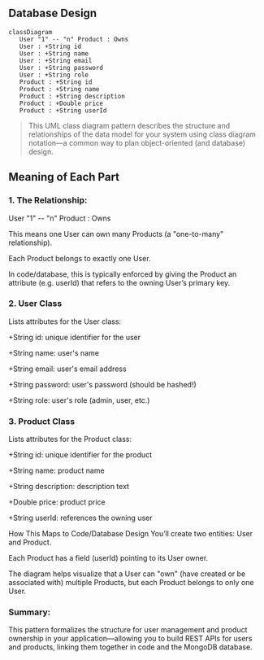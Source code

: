 ## Database Design
````  
classDiagram
   User "1" -- "n" Product : Owns 
   User : +String id
   User : +String name
   User : +String email
   User : +String password
   User : +String role
   Product : +String id
   Product : +String name
   Product : +String description
   Product : +Double price
   Product : +String userId
````
> This UML class diagram pattern describes the structure and relationships of the data model for your system using class diagram notation—a common way to plan object-oriented (and database) design.

## Meaning of Each Part

### 1. The Relationship:
   User "1" -- "n" Product : Owns

This means one User can own many Products (a "one-to-many" relationship).

Each Product belongs to exactly one User.

In code/database, this is typically enforced by giving the Product an attribute (e.g. userId) that refers to the owning User’s primary key.

### 2. User Class
   Lists attributes for the User class:

+String id: unique identifier for the user

+String name: user's name

+String email: user's email address

+String password: user's password (should be hashed!)

+String role: user's role (admin, user, etc.)

### 3. Product Class
   Lists attributes for the Product class:

+String id: unique identifier for the product

+String name: product name

+String description: description text

+Double price: product price

+String userId: references the owning user

How This Maps to Code/Database Design
You’ll create two entities: User and Product.

Each Product has a field (userId) pointing to its User owner.

The diagram helps visualize that a User can "own" (have created or be associated with) multiple Products, but each Product belongs to only one User.

### Summary:
This pattern formalizes the structure for user management and product ownership in your application—allowing you to build REST APIs for users and products, linking them together in code and the MongoDB database.
